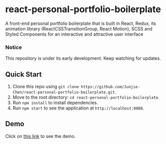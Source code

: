 # react-personal-portfolio-boilerplate

A front-end personal portfolio boilerplate that is built in React, Redux, its animation library (ReactCSSTransitionGroup, React Motion), SCSS and Styled Components for an interactive and attractive user interface

### Notice

This repository is under its early development. Keep watching for updates.

## Quick Start

1. Clone this repo using `git clone https://github.com/Junjie-Chen/react-personal-portfolio-boilerplate.git`.
2. Move to the root directory: `cd react-personal-portfolio-boilerplate`.
3. Run `npm install` to install dependencies.
4. Run `npm start` to see the application at `http://localhost:8080`.

## Demo

Click on [this link](https://personal-portfolio-boilerplate.herokuapp.com/) to see the demo.
